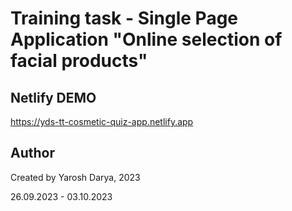 # Training task - Single Page Application "Online selection of facial products"

## Netlify DEMO
https://yds-tt-cosmetic-quiz-app.netlify.app

## Author

Created by Yarosh Darya, 2023

26.09.2023 - 03.10.2023 
